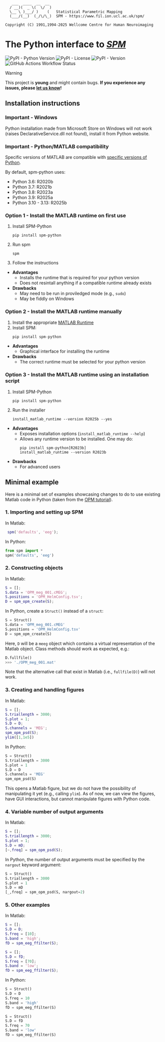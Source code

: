 ```
   ___  ____  __  __
  / __)(  _ \(  \/  )
  \__ \ )___/ )    (   Statistical Parametric Mapping
  (___/(__)  (_/\/\_)  SPM - https://www.fil.ion.ucl.ac.uk/spm/
```

```
Copyright (C) 1991,1994-2025 Wellcome Centre for Human Neuroimaging
```

# The Python interface to _[SPM](https://www.fil.ion.ucl.ac.uk/spm/docs/)_
![PyPI - Python Version](https://img.shields.io/pypi/pyversions/spm-python)
![PyPI - License](https://img.shields.io/pypi/l/spm-python)
![PyPI - Version](https://img.shields.io/pypi/v/spm-python)
![GitHub Actions Workflow Status](https://img.shields.io/github/actions/workflow/status/spm/spm-python/.github%2Fworkflows%2Frun_unit_tests.yml)

> [!WARNING]
> This project is **young** and might contain bugs.
> **If you experience any issues, please [let us know](https://github.com/spm/spm-python/issues)!**

## Installation instructions

### Important - Windows

Python installation made from Microsoft Store on Windows will not work
(raises DeclarativeService.dll not found), install it from Python website.

### Important - Python/MATLAB compatibility

Specific versions of MATLAB are compatible with
[specific versions of Python](https://uk.mathworks.com/support/requirements/python-compatibility.html).

By default, spm-python uses:
- Python 3.6: R2020b
- Python 3.7: R2021b
- Python 3.8: R2023a
- Python 3.9: R2025a
- Python 3.10 - 3.13: R2025b

### Option 1 - Install the MATLAB runtime on first use

1. Install SPM-Python
   ```shell
   pip install spm-python
   ```
2. Run spm
   ```shell
   spm
   ```
3. Follow the instructions

- **Advantages**
  - Installs the runtime that is required for your python version
  - Does not resintall anything if a compatible runtime already exists
- **Drawbacks**
  - May need to be run in proviledged mode (e.g., `sudo`)
  - May be fiddly on Windows

### Option 2 - Install the MATLAB runtime manually

1. Install the appropriate [MATLAB Runtime](https://uk.mathworks.com/products/compiler/matlab-runtime.html)
2. Install SPM:
   ```python
   pip install spm-python
   ```

- **Advantages**
  - Graphical interface for installing the runtime
- **Drawbacks**
  - The correct runtime must be selected for your python version

### Option 3 - Install the MATLAB runtime using an installation script

1. Install SPM-Python
   ```shell
   pip install spm-python
   ```
2. Run the installer
   ```shell
   install_matlab_runtime --version R2025b --yes
   ```

- **Advantages**
  - Exposes installation options (`install_matlab_runtime --help`)
  - Allows any runtime version to be installed. One may do:
    ```shell
    pip install spm-python[R2023b]
    install_matlab_runtime --version R2023b
    ```
- **Drawbacks**
  - For advanced users

## Minimal example
Here is a minimal set of examples showcasing changes to do to use existing Matlab code in Python (taken from the [OPM tutorial](https://www.fil.ion.ucl.ac.uk/spm/docs/tutorials/opm/evoked/)).

### 1. Importing and setting up SPM
In Matlab:
```Matlab
 spm('defaults', 'eeg');
```
In Python:
```Python
from spm import *
spm('defaults', 'eeg')
```

### 2. Constructing objects
In Matlab:
```Matlab
S = [];
S.data = 'OPM_meg_001.cMEG';
S.positions = 'OPM_HelmConfig.tsv';
D = spm_opm_create(S);
```
In Python, create a `Struct()` instead of a `struct`:
```Python
S = Struct()
S.data = 'OPM_meg_001.cMEG'
S.positions = 'OPM_HelmConfig.tsv'
D = spm_opm_create(S)
```
Here, `D` will be a `meeg` object which contains a virtual representation of the Matlab object. Class methods should work as expected, e.g.:
```Python
D.fullfile()
>>> './OPM_meg_001.mat'
```
Note that the alternative call that exist in Matlab (i.e., `fullfile(D)`) will not work.

### 3. Creating and handling figures
In Matlab:
```Matlab
S = [];
S.triallength = 3000;
S.plot = 1;
S.D = D;
S.channels = 'MEG';
spm_opm_psd(S);
ylim([1,1e5])
```
In Python:
```Python
S = Struct()
S.triallength = 3000
S.plot = 1
S.D = D
S.channels = 'MEG'
spm_opm_psd(S)
```
This opens a Matlab figure, but we do not have the possibility of manipulating it yet (e.g., calling `ylim`). As of now, we can view the figures, have GUI interactions, but cannot manipulate figures with Python code.

### 4. Variable number of output arguments
In Matlab:
```Matlab
S = [];
S.triallength = 3000;
S.plot = 1;
S.D = mD;
[~,freq] = spm_opm_psd(S);
```
In Python, the number of output arguments must be specified by the `nargout` keyword argument:
```Python
S = Struct()
S.triallength = 3000
S.plot = 1
S.D = mD
[_,freq] = spm_opm_psd(S, nargout=2)
```

### 5. Other examples
In Matlab:
```Matlab
S = [];
S.D = D;
S.freq = [10];
S.band = 'high';
fD = spm_eeg_ffilter(S);

S = [];
S.D = fD;
S.freq = [70];
S.band = 'low';
fD = spm_eeg_ffilter(S);
```
In Python:
```Python
S = Struct()
S.D = D
S.freq = 10
S.band = 'high'
fD = spm_eeg_ffilter(S)

S = Struct()
S.D = fD
S.freq = 70
S.band = 'low'
fD = spm_eeg_ffilter(S)
```
